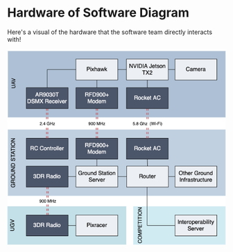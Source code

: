 # Hardware of Software Diagram

Here's a visual of the hardware that the software team directly interacts with!

![Diagram](../img/HardwareDiagram.png)